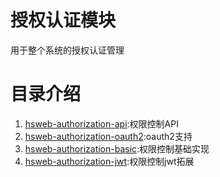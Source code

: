 # 授权认证模块
用于整个系统的授权认证管理

# 目录介绍
1. [hsweb-authorization-api](hsweb-authorization-api):权限控制API
1. [hsweb-authorization-oauth2](hsweb-authorization-oauth2):oauth2支持
1. [hsweb-authorization-basic](hsweb-authorization-basic):权限控制基础实现
1. [hsweb-authorization-jwt](hsweb-authorization-jwt):权限控制jwt拓展

